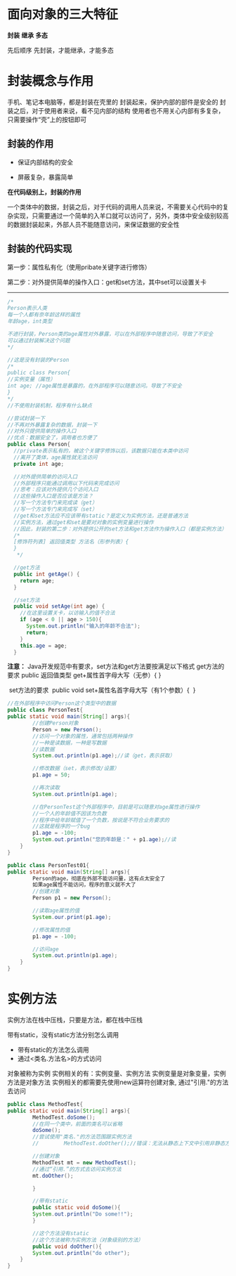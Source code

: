 # 面向对象的三大特征

**封装**
**继承**
**多态**

先后顺序
		先封装，才能继承，才能多态

# 封装概念与作用

手机、笔记本电脑等，都是封装在壳里的
封装起来，保护内部的部件是安全的
封装之后，对于使用者来说，看不见内部的结构
使用者也不用关心内部有多复杂，只需要操作“壳”上的按钮即可

## 封装的作用

+  保证内部结构的安全

+  屏蔽复杂，暴露简单

 

**在代码级别上，封装的作用**

一个类体中的数据，封装之后，对于代码的调用人员来说，不需要关心代码中的复杂实现，只需要通过一个简单的入羊口就可以访问了，另外，类体中安全级别较高的数据封装起来，外部人员不能随意访问，来保证数据的安全性

 

## 封装的代码实现

第一步：属性私有化（使用pribate关键字进行修饰）

第二步：对外提供简单的操作入口：get和set方法，其中set可以设置关卡

--------------------------------------
```java
/*
Person表示人类
每一个人都有奈年龄这样的属性
年龄age，int类型

不进行封装，Person类的age属性对外暴露，可以在外部程序中随意访问，导致了不安全
可以通过封装解决这个问题
*/

//这是没有封装的Person
/*
public class Person{
//实例变量（属性）
int age; //age属性是暴露的，在外部程序可以随意访问。导致了不安全
}
*/
//不使用封装机制，程序有什么缺点

//尝试封装一下
//不再对外暴露复杂的数据，封装一下
//对外只提供简单的操作入口
//优点：数据安全了，调用者也方便了
public class Person{
  //private表示私有的，被这个关键字修饰以后，该数据只能在本类中访问
  //离开了类体，age属性就无法访问
  private int age;

  //对外提供简单的访问入口
  //外部程序只能通过调用以下代码来完成访问
  //思考：应该对外提供几个访问入口
  //这些操作入口是否应该是方法？
  //写一个方法专门来完成读（get）
  //写一个方法专门来完成写（set）
  //get和set方法应不应该带有static？是定义为实例方法，还是普通方法
  //实例方法，通过get和set是要对对象的实例变量进行操作
  //因此，封装的第二步：对外提供公开的set方法和get方法作为操作入口（都是实例方法）
  /*
  [修饰符列表] 返回值类型 方法名（形参列表）{
  }
   */

  //get方法
  public int getAge() {
    return age;
  }

  //set方法
  public void setAge(int age) {
    //在这里设置关卡，以访输入的值不合法
    if (age < 0 || age > 150){
      System.out.println("输入的年龄不合法");
      return;
    }
    this.age = age;
  }
```

**注意：**
Java开发规范中有要求，set方法和get方法要按满足以下格式
	get方法的要求
		public 返回值类型 get+属性首字母大写（无参）{
		}

​	set方法的要求
​		public void set+属性名首字母大写（有1个参数）{
​		}



```java
//在外部程序中访问Person这个类型中的数据
public class PersonTest{
public static void main(String[] args){
        //创建Person对象
        Person = new Person();
        //访问一个对象的属性，通常包括两种操作
        //一种是读数据，一种是写数据
        //读数据
        System.out.println(p1.age);//读（get，表示获取）

        //修改数据（set，表示修改/设置）
        p1.age = 50;

		//再次读取
		System.out.println(p1.age);

        //在PersonTest这个外部程序中，目前是可以随意对age属性进行操作
        //一个人的年龄值不因该为负数
        //程序中给年龄赋值了一个负数，按说是不符合业务要求的
        //这就是程序的一个bug
		p1.age = -100;
		System.out.println("您的年龄是：" + p1.age);//读
	}    
}
```

```java
public class PersonTest01{
public static void main(String[] args){
        Person的age，彻底在外部不能访问量，这有点太安全了
        如果age属性不能访问，程序的意义就不大了
        //创建对象
        Person p1 = new Person();

        //读取age属性的值
        System.our.print(p1.age);

        //修改属性的值
        p1.age = -100;

        //访问age
        System.out.println(p1.age);
	}
}
```

# 实例方法

实例方法在栈中压栈，只要是方法，都在栈中压栈

带有static，没有static方法分别怎么调用

+  带有static的方法怎么调用
+  通过<类名.方法名>的方式访问

对象被称为实例
	实例相关的有：实例变量、实例方法
		实例变量是对象变量，实例方法是对象方法
		实例相关的都需要先使用new运算符创建对象, 通过"引用."的方法去访问

```java
public class MethodTest{
public static void main(String[] args){
        MethodTest.doSome();
        //在同一个类中，前面的类名可以省略
        doSome();
        //尝试使用"类名."的方法范围跟实例方法
        //        MethodTest.doOther();//错误：无法从静态上下文中引用非静态方法

        //创建对象
        MethodTest mt = new MethodTest();
        //通过“引用.”的方式去访问实例方法
        mt.doOther();

        }

        //带有static
        public static void doSome(){
        System.out.println("Do some!!");
        }

        //这个方法没有static
        //这个方法被称为实例方法（对象级别的方法）
        public void doOther(){
        System.out.println("do other");
	}
}
```


